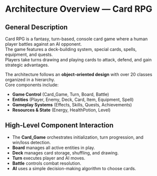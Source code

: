 # Architecture Overview — Card RPG

## General Description
Card RPG is a fantasy, turn-based, console card game where a human player battles against an AI opponent.  
The game features a deck-building system, special cards, spells, equipment, and quests.  
Players take turns drawing and playing cards to attack, defend, and gain strategic advantages.

The architecture follows an **object-oriented design** with over 20 classes organized in a hierarchy.  
Core components include:
- **Game Control** (Card_Game, Turn, Board, Battle)
- **Entities** (Player, Enemy, Deck, Card, Item, Equipment, Spell)
- **Gameplay Systems** (Effects, Skills, Quests, Achievements)
- **Resources & State** (Energy, HealthPotion, Level)

## High-Level Component Interaction
- The **Card_Game** orchestrates initialization, turn progression, and win/loss detection.
- **Board** manages all active entities in play.
- **Deck** manages card storage, shuffling, and drawing.
- **Turn** executes player and AI moves.
- **Battle** controls combat resolution.
- **AI** uses a simple decision-making algorithm to choose cards.

